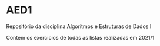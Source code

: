 # AED1
Repositório da disciplina Algoritmos e Estruturas de Dados I

Contem os exercicios de todas as listas realizadas em 2021/1
